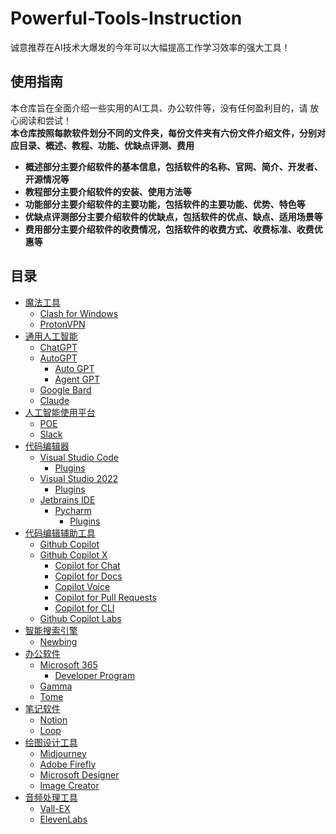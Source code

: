 # Powerful-Tools-Instruction
诚意推荐在AI技术大爆发的今年可以大幅提高工作学习效率的强大工具！
## 使用指南
本仓库旨在全面介绍一些实用的AI工具、办公软件等，没有任何盈利目的，请
放心阅读和尝试！  
**本仓库按照每款软件划分不同的文件夹，每份文件夹有六份文件介绍文件，分别对应目录、概述、教程、功能、优缺点评测、费用**
* **概述部分主要介绍软件的基本信息，包括软件的名称、官网、简介、开发者、开源情况等**
* **教程部分主要介绍软件的安装、使用方法等**
* **功能部分主要介绍软件的主要功能，包括软件的主要功能、优势、特色等**
* **优缺点评测部分主要介绍软件的优缺点，包括软件的优点、缺点、适用场景等**
* **费用部分主要介绍软件的收费情况，包括软件的收费方式、收费标准、收费优惠等**
## 目录
- [魔法工具](#)
  - [Clash for Windows](#)
  - [ProtonVPN](#)
- [通用人工智能](https://github.com/MossDream/Powerful-Tools-Instruction/tree/main/General%20AI)
  - [ChatGPT](https://github.com/MossDream/Powerful-Tools-Instruction/blob/main/General%20AI/ChatGPT.md)
  - [AutoGPT](#终端)
    - [Auto GPT](#文本编辑器)
    - [Agent GPT](#文本编辑器)
  - [Google Bard](#浏览器)
  - [Claude](#图片处理)
- [人工智能使用平台](#视频处理)
  - [POE](#音频处理)
  - [Slack](#PDF处理)
- [代码编辑器](#代码编辑器)
  - [Visual Studio Code](#文献管理)
    - [Plugins](#数据处理)
  - [Visual Studio 2022](#数据处理)
    - [Plugins](#数据处理)
  - [Jetbrains IDE](#数据可视化)
    - [Pycharm](#数据可视化)
      - [Plugins](#数据可视化)
- [代码编辑辅助工具](#数据标注)
  - [Github Copilot](#数据标注)
  - [Github Copilot X](#数据标注)
    - [Copilot for Chat](#数据标注)
    - [Copilot for Docs](#数据标注)
    - [Copilot Voice](#数据标注)
    - [Copilot for Pull Requests](#数据标注)
    - [Copilot for CLI](#数据标注)
  - [Github Copilot Labs](#数据标注)
- [智能搜索引擎](#数据标注)
  - [Newbing](#数据集管理)
- [办公软件](#模型管理)
  - [Microsoft 365](#模型转换)
    - [Developer Program](#模型压缩)
  - [Gamma](#模型量化)
  - [Tome](#模型量化)
- [笔记软件](#模型调试)
  - [Notion](#模型优化)
  - [Loop](#模型融合)
- [绘图设计工具](#模型剪枝)
  - [Midjourney](#模型量化)
  - [Adobe Firefly](#模型量化)
  - [Microsoft Designer](#模型蒸馏)
  - [Image Creator](#模型对抗)
- [音频处理工具](#模型对齐)
  - [Vall-EX](#模型对比)
  - [ElevenLabs](#模型量化)


  
